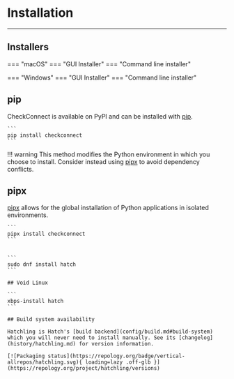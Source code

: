 # Installation

---

## Installers

=== "macOS"
=== "GUI Installer"
=== "Command line installer"

=== "Windows"
=== "GUI Installer"
=== "Command line installer"

## pip

CheckConnect is available on PyPI and can be installed with [pip](https://pip.pypa.io).

    ```
    pip install checkconnect
    ```

!!! warning
This method modifies the Python environment in which you choose to install. Consider instead using [pipx](#pipx) to avoid dependency conflicts.

## pipx

[pipx](https://github.com/pypa/pipx) allows for the global installation of Python applications in isolated environments.

    ```
    pipx install checkconnect
    ```


    ```
    sudo dnf install hatch
    ```

    ## Void Linux

    ```
    xbps-install hatch
    ```

    ## Build system availability

    Hatchling is Hatch's [build backend](config/build.md#build-system) which you will never need to install manually. See its [changelog](history/hatchling.md) for version information.

    [![Packaging status](https://repology.org/badge/vertical-allrepos/hatchling.svg){ loading=lazy .off-glb }](https://repology.org/project/hatchling/versions)

